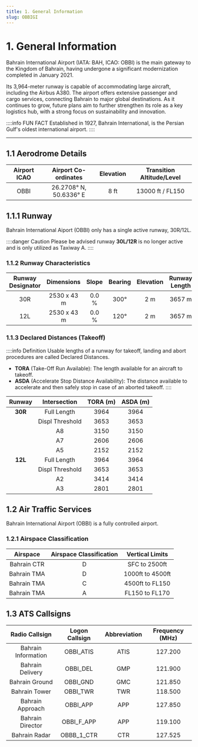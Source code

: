 ```yaml
---
title: 1. General Information
slug: OBBIGI
---
```


# 1. General Information
Bahrain International Airport (IATA: BAH, ICAO: OBBI) is the main gateway to the Kingdom of Bahrain, having undergone a significant modernization completed in January 2021.

Its 3,964-meter runway is capable of accommodating large aircraft, including the Airbus A380. The airport offers extensive passenger and cargo services, connecting Bahrain to major global destinations. As it continues to grow, future plans aim to further strengthen its role as a key logistics hub, with a strong focus on sustainability and innovation.

::::info FUN FACT
Established in 1927, Bahrain International, is the Persian Gulf's oldest international airport.
::::

---

## 1.1 Aerodrome Details

| **Airport ICAO** | **Airport Co-ordinates** | **Elevation** | **Transition Altitude/Level** |
|:----------------:|:------------------------:|:-------------:|:-----------------------------:|
|       OBBI       |  26.2708° N, 50.6336° E  |      8 ft     |        13000 ft / FL150       |


## 1.1.1 Runway
Bahrain International Aiport (OBBI) only has a single active runway, 30R/12L.

::::danger Caution
Please be advised runway **30L/12R** is no longer active and is only utilized as Taxiway A.
::::
### 1.1.2 Runway Characteristics

| **Runway Designator** | **Dimensions** | **Slope** | **Bearing** | **Elevation** | **Runway Length** |
|:--------:|:--------------:|:---------:|:-----------:|:-------------:|:----------:|
|    30R   |   2530 x 43 m  |   0.0 %   |     300°    |      2 m      |   3657 m   |
|    12L   |   2530 x 43 m  |   0.0 %   |     120°    |      2 m      |   3657 m   |


### 1.1.3 Declared Distances (Takeoff)

::::info Definition
Usable lengths of a runway for takeoff, landing and abort procedures are called Declared Distances.
- **TORA** (Take-Off Run Available): The length available for an aircraft to takeoff.
- **ASDA** (Accelerate Stop Distance Availability): The distance available to accelerate and then safely stop in case of an aborted takeoff.
::::

| **Runway** | **Intersection**   | **TORA (m)** | **ASDA (m)** |
|:----------:|:------------------:|:------------:|:------------:|
| **30R**    | Full Length         | 3964         | 3964         |
|            | Displ Threshold     | 3653         | 3653         |
|            | A8                  | 3150         | 3150         |
|            | A7                  | 2606         | 2606         |
|            | A5                  | 2152         | 2152         |
| **12L**    | Full Length         | 3964         | 3964         |
|            | Displ Threshold     | 3653         | 3653         |
|            | A2                  | 3414         | 3414         |
|            | A3                  | 2801         | 2801         |


## 1.2 Air Traffic Services

Bahrain International Airport (OBBI) is a fully controlled airport.

### 1.2.1 Airspace Classification

| **Airspace** | **Airspace Classification** | **Vertical Limits** |
|:---:|:---:|:---:|
| Bahrain CTR | D | SFC to 2500ft |
| Bahrain TMA | D | 1000ft to 4500ft |
| Bahrain TMA | C | 4500ft to FL150 |
| Bahrain TMA | A | FL150 to FL170 |

## 1.3 ATS Callsigns

|  **Radio Callsign** | **Logon Callsign** | **Abbreviation** | **Frequency (MHz)** |
|:-------------------:|:------------------:|:----------------:|:-------------------:|
| Bahrain Information |      OBBI_ATIS     |       ATIS       |       127.200       |
|   Bahrain Delivery  |      OBBI_DEL      |        GMP       |       121.900       |
|    Bahrain Ground   |      OBBI_GND      |        GMC       |       121.850       |
|    Bahrain Tower    |      OBBI_TWR      |        TWR       |       118.500       |
|   Bahrain Approach  |      OBBI_APP      |        APP       |       127.850       |
|   Bahrain Director  |      OBBI_F_APP      |        APP       |       119.100       |
|    Bahrain Radar    |     OBBB_1_CTR     |        CTR       |       127.525       |
